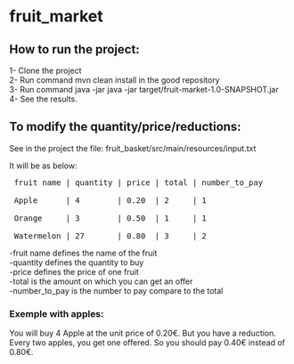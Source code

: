 # fruit_market

## How to run the project:
1- Clone the project<br />
2- Run command mvn clean install in the good repository<br />
3- Run command java -jar java -jar target/fruit-market-1.0-SNAPSHOT.jar<br />
4- See the results.


## To modify the quantity/price/reductions:

See in the project the file: fruit_basket/src/main/resources/input.txt

It will be as below:

<pre> fruit name | quantity | price | total | number_to_pay<br />
 Apple      | 4        | 0.20  | 2     | 1<br />
 Orange     | 3        | 0.50  | 1     | 1<br />
 Watermelon | 27       | 0.80  | 3     | 2</pre>

-fruit name defines the name of the fruit<br />
-quantity defines the quantity to buy<br />
-price defines the price of one fruit<br />
-total is the amount on which you can get an offer<br />
-number_to_pay is the number to pay compare to the total

###  Exemple with apples: 
You will buy 4 Apple at the unit price of 0.20€.
But you have a reduction. Every two apples, you get one offered.
So you should pay 0.40€ instead of 0.80€.
